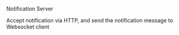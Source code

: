 Notification Server

Accept notification via HTTP, and send the notification message to Websocket client
